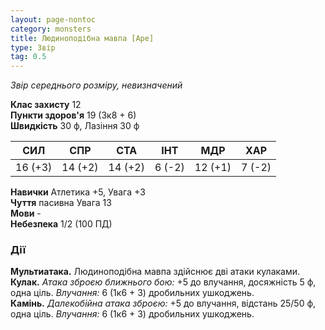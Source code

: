 ```yaml
---
layout: page-nontoc
category: monsters
title: Людиноподібна мавпа [Ape]
type: Звір
tag: 0.5
---
```


_Звір середнього розміру, невизначений_  

**Клас захисту** 12    
**Пункти здоров'я** 19 (3к8 + 6)    
**Швидкість** 30 ф, Лазіння 30 ф  

| СИЛ     | СПР     | СТА     | ІНТ    | МДР     | ХАР    |
| ------- | ------- | ------- | ------ | ------- | ------ |
| 16 (+3) | 14 (+2) | 14 (+2) | 6 (-2) | 12 (+1) | 7 (-2) |

**Навички** Атлетика +5, Увага +3    
**Чуття** пасивна Увага 13    
**Мови** -     
**Небезпека** 1/2 (100 ПД)  

### Дії

**Мультиатака.** Людиноподібна мавпа здійснює дві атаки кулаками.   
**Кулак.** _Атака зброєю ближнього бою:_ +5 до влучання, досяжність 5 ф, одна ціль. _Влучання:_ 6 (1к6 + 3) дробильних ушкоджень.    
**Камінь.** _Далекобійна атака зброєю:_ +5 до влучання, відстань 25/50 ф, одна ціль. _Влучання:_ 6 (1к6 + 3) дробильних ушкоджень.  
